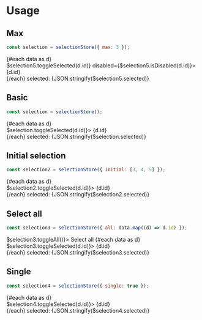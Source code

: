 <script lang="ts">
	import { Checkbox, Radio, selectionStore } from 'svelte-ux';
	import Preview from '$docs/Preview.svelte';

  const data = Array.from({ length: 5 }).map((_,i) => {
    return {
      id: i + 1
    }
  });

  const selection = selectionStore()
  const selection2 = selectionStore({ initial: [3,4,5]})
  const selection3 = selectionStore({ all: data.map(d => d.id)});
  const selection4 = selectionStore({ single: true });
  const selection5 = selectionStore({ max: 3 });
</script>

<h1>Usage</h1>

<h2>Max</h2>

```js
const selection = selectionStore({ max: 3 });
```

<Preview>
  {#each data as d}
    <div>
      <Checkbox checked={$selection5.isSelected(d.id)} on:change={() => $selection5.toggleSelected(d.id)} disabled={$selection5.isDisabled(d.id)}>
        {d.id}
      </Checkbox>
    </div>
  {/each}
  selected: {JSON.stringify($selection5.selected)}
</Preview>

<h2>Basic</h2>

```js
const selection = selectionStore();
```

<Preview>
  {#each data as d}
    <div>
      <Checkbox checked={$selection.isSelected(d.id)} on:change={() => $selection.toggleSelected(d.id)}>
        {d.id}
      </Checkbox>
    </div>
  {/each}
  selected: {JSON.stringify($selection.selected)}
</Preview>

<h2>Initial selection</h2>

```js
const selection2 = selectionStore({ initial: [3, 4, 5] });
```

<Preview>
  {#each data as d}
    <div>
      <Checkbox checked={$selection2.isSelected(d.id)} on:change={() => $selection2.toggleSelected(d.id)}>
        {d.id}
      </Checkbox>
    </div>
  {/each}
  selected: {JSON.stringify($selection2.selected)}
</Preview>

<h2>Select all</h2>

```js
const selection3 = selectionStore({ all: data.map((d) => d.id) });
```

<Preview>
  <Checkbox checked={$selection3.isAnySelected()} indeterminate={!$selection3.isAllSelected()} on:change={() => $selection3.toggleAll()}>
    Select all
  </Checkbox>
  {#each data as d}
    <div>
      <Checkbox checked={$selection3.isSelected(d.id)} on:change={() => $selection3.toggleSelected(d.id)}>
        {d.id}
      </Checkbox>
    </div>
  {/each}
  selected: {JSON.stringify($selection3.selected)}
</Preview>

<h2>Single</h2>

```js
const selection4 = selectionStore({ single: true });
```

<Preview>
  {#each data as d}
    <div>
      <Radio group={$selection4.selected} value={d.id} on:change={() => $selection4.toggleSelected(d.id)}>
        {d.id}
      </Radio>
    </div>
  {/each}
  selected: {JSON.stringify($selection4.selected)}
</Preview>
